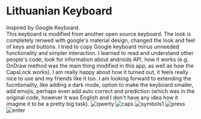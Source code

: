 # Lithuanian Keyboard
Inspired by Google Keyboard.  
This keyboard is modified from another open source keyboard. The look is completely renwed with google's material design, changed the look and feel of keys and buttons. I tried to copy Google keyboard minus unneeded functionality and simpler interaction. I learned to read and understand other people's code, look for information about androids API, how it works (e.g. OnDraw method was the main thing modified in this app, as well as how the CapsLock works). I am really happy about how it turned out, it feels really nice to use and my friends like it too. I am looking forward to extending the fucntionality, like adding a dark mode, option to make the keyboard smaller, add emojis, perhaps even add auto correct and prediction (which was in the original code, however it was English and I don't have any idea how it imagine it to be a pretty big task).
![qwerty](http://i.imgur.com/uf2zTMT.png)
![caps](http://i.imgur.com/tG4JrXx.png)
![symbols1](http://i.imgur.com/PAmMFTG.png)
![press](http://i.imgur.com/5b0EHZ3.png)
![enter](http://i.imgur.com/2yJ4PkY.png)
